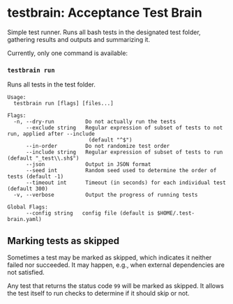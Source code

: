 # testbrain: Acceptance Test Brain

Simple test runner. Runs all bash tests in the designated test folder, gathering results and outputs
and summarizing it.

Currently, only one command is available:

### `testbrain run`
Runs all tests in the test folder.

```
Usage:
  testbrain run [flags] [files...]

Flags:
  -n, --dry-run          Do not actually run the tests
      --exclude string   Regular expression of subset of tests to not run, applied after --include
                          (default "^$")
      --in-order         Do not randomize test order
      --include string   Regular expression of subset of tests to run (default "_test\\.sh$")
      --json             Output in JSON format
      --seed int         Random seed used to determine the order of tests (default -1)
      --timeout int      Timeout (in seconds) for each individual test (default 300)
  -v, --verbose          Output the progress of running tests

Global Flags:
      --config string   config file (default is $HOME/.test-brain.yaml)
```

## Marking tests as skipped

Sometimes a test may be marked as skipped, which indicates it neither failed nor succeeded. It may
happen, e.g., when external dependencies are not satisfied.

Any test that returns the status code `99` will be marked as skipped. It allows the test itself to
run checks to determine if it should skip or not.
